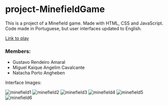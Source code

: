 # project-MinefieldGame
This is a project of a Minefield game. Made with HTML, CSS and JavaScript. Code made in Portuguese, but user interfaces updated to English.

<a href="https://minefieldgame.netlify.app/" target="_blank">Link to play</a>

<h3>Members:</h3>
<ul>
  <li>Gustavo Rendeiro Amaral</li>
  <li>Miguel Kaique Angelim Cavalcante</li>
  <li>Natacha Porto Angheben</li>
</ul>

Interface Images:

![minefield1](https://user-images.githubusercontent.com/98829238/194717703-cf15e81c-e2e5-41c1-bea7-8f240d724df0.png)
![minefield2](https://user-images.githubusercontent.com/98829238/194717659-a193f608-177c-4692-aac5-e558e4ddc412.png)
![minefield3](https://user-images.githubusercontent.com/98829238/194717664-c17268e7-8e01-46d5-88dc-4a81de964cd7.png)
![minefield4](https://user-images.githubusercontent.com/98829238/194717666-68e7a969-9f8a-44f8-ab4a-39a66a1443bf.png)
![minefield5](https://user-images.githubusercontent.com/98829238/194717668-fa3e3429-2547-4075-b5c3-a6fe9a0b9a45.png)
![minefield6](https://user-images.githubusercontent.com/98829238/194717672-03f5530d-3d05-45b5-83dd-222e4e362c19.png)
  
